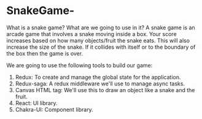 # SnakeGame-

What is a snake game? What are we going to use in it?
A snake game is an arcade game that involves a snake moving inside a box. Your score increases based on how many objects/fruit the snake eats. This will also increase the size of the snake. If it collides with itself or to the boundary of the box then the game is over.

We are going to use the following tools to build our game:

1) Redux: To create and manage the global state for the application.
2) Redux-saga: A redux middleware we'll use to manage async tasks.
3) Canvas HTML tag: We'll use this to draw an object like a snake and the fruit.
4) React: UI library.
5) Chakra-UI: Component library.
